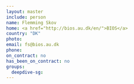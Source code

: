 ```yaml
---
layout: master
include: person
name: Flemming Skov
home: <a href="http://bios.au.dk/en/">BIOS</a>
country: "DK"
photo:
email: fs@bios.au.dk
phone:
on_contract: no
has_been_on_contract: no
groups:
  deepdive-sg:
---
```

